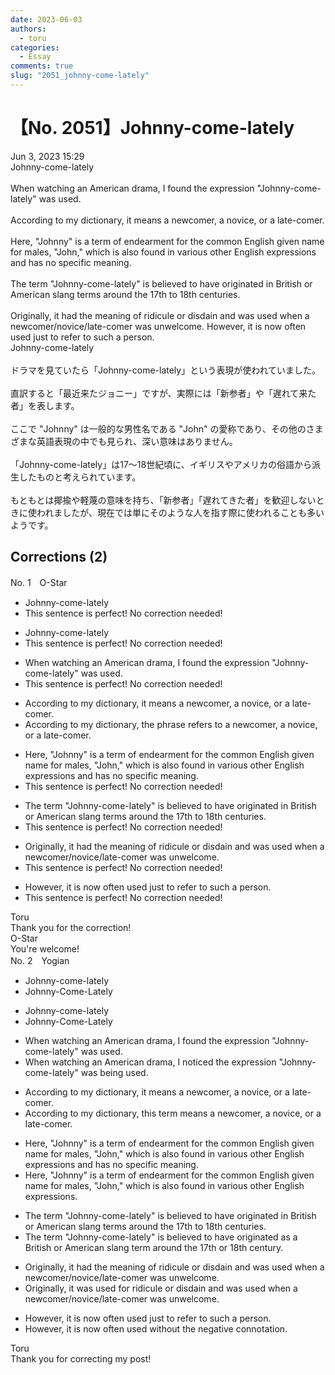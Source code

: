 ```yaml
---
date: 2023-06-03
authors:
  - toru
categories:
  - Essay
comments: true
slug: "2051_johnny-come-lately"
---
```


# 【No. 2051】Johnny-come-lately
<div class="date">Jun 3, 2023 15:29</div>
<div id="post"><div id="body_show_ori">
Johnny-come-lately<br/><br/>When watching an American drama, I found the expression "Johnny-come-lately" was used.<br/><br/>According to my dictionary, it means a newcomer, a novice, or a late-comer.<br/><br/>Here, "Johnny" is a term of endearment for the common English given name for males, "John," which is also found in various other English expressions and has no specific meaning.<br/><br/>The term "Johnny-come-lately" is believed to have originated in British or American slang terms around the 17th to 18th centuries.<br/><br/>Originally, it had the meaning of ridicule or disdain and was used when a newcomer/novice/late-comer was unwelcome. However, it is now often used just to refer to such a person.
</div></div>

<!-- more -->

<div id="post_ja"><div id="body_show_mo">
Johnny-come-lately<br/><br/>ドラマを見ていたら「Johnny-come-lately」という表現が使われていました。<br/><br/>直訳すると「最近来たジョニー」ですが、実際には「新参者」や「遅れて来た者」を表します。<br/><br/>ここで "Johnny" は一般的な男性名である "John" の愛称であり、その他のさまざまな英語表現の中でも見られ、深い意味はありません。<br/><br/>「Johnny-come-lately」は17～18世紀頃に、イギリスやアメリカの俗語から派生したものと考えられています。<br/><br/>もともとは揶揄や軽蔑の意味を持ち、「新参者」「遅れてきた者」を歓迎しないときに使われましたが、現在では単にそのような人を指す際に使われることも多いようです。
</div></div>

## Corrections (2)
<div id="block"><div class="first_name"> No. 1　<span class="just_name">O-Star</span></div><div id="block2">
<ul class="correction_field">
<li class="incorrect">Johnny-come-lately</li>
<li class="corrected perfect">This sentence is perfect! No correction needed!</li>
</ul>
<ul class="correction_field">
<li class="incorrect">Johnny-come-lately</li>
<li class="corrected perfect">This sentence is perfect! No correction needed!</li>
</ul>
<ul class="correction_field">
<li class="incorrect">When watching an American drama, I found the expression "Johnny-come-lately" was used.</li>
<li class="corrected perfect">This sentence is perfect! No correction needed!</li>
</ul>
<ul class="correction_field">
<li class="incorrect">According to my dictionary, it means a newcomer, a novice, or a late-comer.</li>
<li class="corrected correct">
According to my dictionary, <span class="f_bold">the phrase refers to</span> a newcomer, a novice, or a late-comer.
</li>
</ul>
<ul class="correction_field">
<li class="incorrect">Here, "Johnny" is a term of endearment for the common English given name for males, "John," which is also found in various other English expressions and has no specific meaning.</li>
<li class="corrected perfect">This sentence is perfect! No correction needed!</li>
</ul>
<ul class="correction_field">
<li class="incorrect">The term "Johnny-come-lately" is believed to have originated in British or American slang terms around the 17th to 18th centuries.</li>
<li class="corrected perfect">This sentence is perfect! No correction needed!</li>
</ul>
<ul class="correction_field">
<li class="incorrect">Originally, it had the meaning of ridicule or disdain and was used when a newcomer/novice/late-comer was unwelcome.</li>
<li class="corrected perfect">This sentence is perfect! No correction needed!</li>
</ul>
<ul class="correction_field">
<li class="incorrect">However, it is now often used just to refer to such a person.</li>
<li class="corrected perfect">This sentence is perfect! No correction needed!</li>
</ul>
</div><div class="name"><span class="just_name">Toru</span><br>
Thank you for the correction!
</div>
<div class="name"><span class="just_name">O-Star</span><br>
You're welcome!
</div>
</div>
<div id="block"><div class="first_name"> No. 2　<span class="just_name">Yogian</span></div><div id="block2">
<ul class="correction_field">
<li class="incorrect">Johnny-come-lately</li>
<li class="corrected correct">
Johnny-Come-Lately
</li>
</ul>
<ul class="correction_field">
<li class="incorrect">Johnny-come-lately</li>
<li class="corrected correct">
Johnny-Come-Lately
</li>
</ul>
<ul class="correction_field">
<li class="incorrect">When watching an American drama, I found the expression "Johnny-come-lately" was used.</li>
<li class="corrected correct">
When watching an American drama, I noticed the expression "Johnny-come-lately" was being used.
</li>
</ul>
<ul class="correction_field">
<li class="incorrect">According to my dictionary, it means a newcomer, a novice, or a late-comer.</li>
<li class="corrected correct">
According to my dictionary, this term means a newcomer, a novice, or a late-comer.
</li>
</ul>
<ul class="correction_field">
<li class="incorrect">Here, "Johnny" is a term of endearment for the common English given name for males, "John," which is also found in various other English expressions and has no specific meaning.</li>
<li class="corrected correct">
Here, "Johnny" is a term of endearment for the common English given name for males, "John," which is also found in various other English expressions.
</li>
</ul>
<ul class="correction_field">
<li class="incorrect">The term "Johnny-come-lately" is believed to have originated in British or American slang terms around the 17th to 18th centuries.</li>
<li class="corrected correct">
The term "Johnny-come-lately" is believed to have originated as a British or American slang term around the 17th or 18th century.
</li>
</ul>
<ul class="correction_field">
<li class="incorrect">Originally, it had the meaning of ridicule or disdain and was used when a newcomer/novice/late-comer was unwelcome.</li>
<li class="corrected correct">
Originally, it was used for ridicule or disdain and was used when a newcomer/novice/late-comer was unwelcome.
</li>
</ul>
<ul class="correction_field">
<li class="incorrect">However, it is now often used just to refer to such a person.</li>
<li class="corrected correct">
However, it is now often used without the negative connotation.
</li>
</ul>
</div><div class="name"><span class="just_name">Toru</span><br>
Thank you for correcting my post!
</div>
</div>
